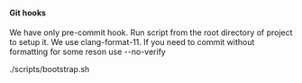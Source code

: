 #### Git hooks

We have only pre-commit hook. Run script from the root directory of project to setup it. We use clang-format-11.
If you need to commit without formatting for some reson use --no-verify

./scripts/bootstrap.sh
